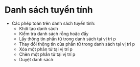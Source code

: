 # Danh sách tuyển tính
* Các phép toán trên danh sách tuyến tính:
  * Khởi tạo danh sách
  * Kiểm tra danh sách rỗng hoặc đầy
  * Lấy thông tin phần tử trong danh sách tại vị trí p
  * Thay đổi thông tin của phần tử trong danh sách tại vị trí p
  * Xóa một phần tử tại vị trí p
  * Chèn một phần tử tại vị trí p
  * Duyệt danh sách 
  
  
  
